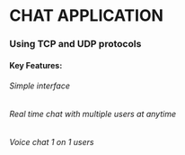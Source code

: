 # CHAT APPLICATION
### Using TCP and UDP protocols

#### Key Features:
###### Simple interface
###### Real time chat with multiple users at anytime
###### Voice chat 1 on 1 users
